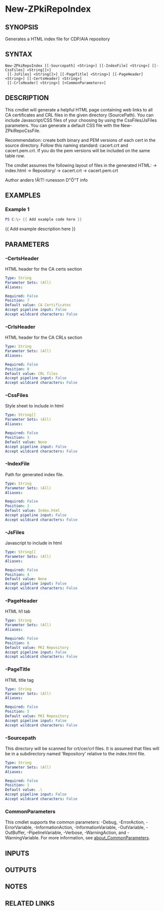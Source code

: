 ﻿---
external help file: PsZPki-help.xml
Module Name: ZPki
online version:
schema: 2.0.0
---

# New-ZPkiRepoIndex

## SYNOPSIS
Generates a HTML index file for CDP/AIA repository

## SYNTAX

```
New-ZPkiRepoIndex [[-Sourcepath] <String>] [[-IndexFile] <String>] [[-CssFiles] <String[]>]
 [[-JsFiles] <String[]>] [[-PageTitle] <String>] [[-PageHeader] <String>] [[-CertsHeader] <String>]
 [[-CrlsHeader] <String>] [<CommonParameters>]
```

## DESCRIPTION
This cmdlet will generate a helpful HTML page containing web links to all CA certificates and CRL files in the given
directory (SourcePath).
You can include Javascript/CSS files of your choosing by using the CssFiles/JsFiles parameters.
You can generate a default CSS file with the New-ZPkiRepoCssFile.

Recommendation: create both binary and PEM versions of each cert in the source directory.
Follow this naming standard: cacert.crt and cacert.pem.crt.
If you do the pem versions will 
be included on the same table row.

The cmdlet assumes the following layout of files in the generated HTML:
-\> index.html
-\> Repository/
   -\> cacert.crt
   -\> cacert.pem.crt

Author anders !Ä!T!
runesson D"Ö"T info

## EXAMPLES

### Example 1
```powershell
PS C:\> {{ Add example code here }}
```

{{ Add example description here }}

## PARAMETERS

### -CertsHeader
HTML header for the CA certs section

```yaml
Type: String
Parameter Sets: (All)
Aliases:

Required: False
Position: 7
Default value: CA Certificates
Accept pipeline input: False
Accept wildcard characters: False
```

### -CrlsHeader
HTML header for the CA CRLs section

```yaml
Type: String
Parameter Sets: (All)
Aliases:

Required: False
Position: 8
Default value: CRL files
Accept pipeline input: False
Accept wildcard characters: False
```

### -CssFiles
Style sheet to include in html

```yaml
Type: String[]
Parameter Sets: (All)
Aliases:

Required: False
Position: 3
Default value: None
Accept pipeline input: False
Accept wildcard characters: False
```

### -IndexFile
Path for generated index file.

```yaml
Type: String
Parameter Sets: (All)
Aliases:

Required: False
Position: 2
Default value: Index.html
Accept pipeline input: False
Accept wildcard characters: False
```

### -JsFiles
Javascript to include in html

```yaml
Type: String[]
Parameter Sets: (All)
Aliases:

Required: False
Position: 4
Default value: None
Accept pipeline input: False
Accept wildcard characters: False
```

### -PageHeader
HTML h1 tab

```yaml
Type: String
Parameter Sets: (All)
Aliases:

Required: False
Position: 6
Default value: PKI Repository
Accept pipeline input: False
Accept wildcard characters: False
```

### -PageTitle
HTML title tag

```yaml
Type: String
Parameter Sets: (All)
Aliases:

Required: False
Position: 5
Default value: PKI Repository
Accept pipeline input: False
Accept wildcard characters: False
```

### -Sourcepath
This directory will be scanned for crt/cer/crl files.
It is assumed that files will be in a subdirectory named 'Repository' relative to the index.html file.

```yaml
Type: String
Parameter Sets: (All)
Aliases:

Required: False
Position: 1
Default value: .\
Accept pipeline input: False
Accept wildcard characters: False
```

### CommonParameters
This cmdlet supports the common parameters: -Debug, -ErrorAction, -ErrorVariable, -InformationAction, -InformationVariable, -OutVariable, -OutBuffer, -PipelineVariable, -Verbose, -WarningAction, and -WarningVariable. For more information, see [about_CommonParameters](http://go.microsoft.com/fwlink/?LinkID=113216).

## INPUTS

## OUTPUTS

## NOTES

## RELATED LINKS
